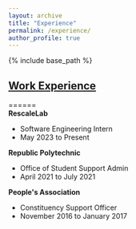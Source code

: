 ```yaml
---
layout: archive
title: "Experience"
permalink: /experience/
author_profile: true
---
```


{% include base_path %}

## [Work Experience](https://wilsonlee2000.github.io/workexperience/)
======  
**RescaleLab**  
* Software Engineering Intern  
* May 2023 to Present  

**Republic Polytechnic**  
* Office of Student Support Admin  
* April 2021 to July 2021  

**People's Association**  
* Constituency Support Officer  
* November 2016 to January 2017  
